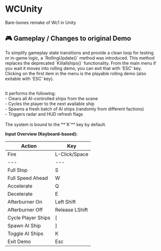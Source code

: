 # WCUnity
Bare-bones remake of Wc1 in Unity

## 🎮 Gameplay / Changes to original Demo

To simplify gameplay state transitions and provide a clean loop for testing or in-game logic, a \`RollingUpdate()\` method was introduced. This method replaces the deprecated \`Killallships()\` functionality. From the main menu if you wait it moves into rolling demo, you can exit that with 'ESC' key. Clicking on the first item in the menu is the playable rolling demo (also exitable with 'ESC' key).

<br/>It performs the following:  
\- Clears all AI-controlled ships from the scene  
\- Cycles the player to the next available ship  
\- Spawns a fresh batch of AI ships (randomly from different factions)  
\- Triggers radar and HUD refresh flags  
<br/>The system is bound to the \*\*\`K\`\*\* key by default.

**Input Overview (Keyboard-based):**

| **Action** | **Key** |
| --- | --- |
| Fire | L-Click/Space |
| --- | --- |
| Full Stop | S   |
| Full Speed Ahead | W   |
| Accelerate | Q   |
| Decelerate | E   |
| Afterburner On | Left Shift |
| Afterburner Off | Release LShift |
| Cycle Player Ships | \[  |
| Spawn AI Ship | \]  |
| Toggle AI Ships | K   |
| Exit Demo | Esc |
